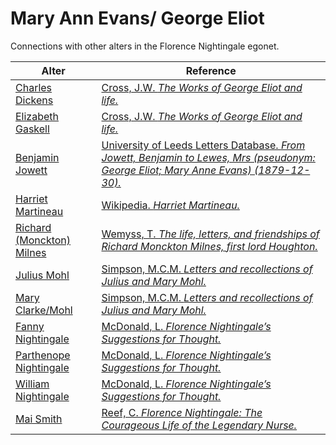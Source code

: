 # Mary Ann Evans/ George Eliot
Connections with other alters in the Florence Nightingale egonet.

| Alter  | Reference|
| ------------- |------------- |
| [Charles Dickens](https://github.com/altealo/FNTest/blob/master/AltersReferences/CharlesDickens.md)|[Cross, J.W. *The Works of George Eliot and life.*](https://georgeeliotarchive.org/files/original/51db8460a5c3f7c96ac66c9cdf972b5d.pdf)|
| [Elizabeth Gaskell](https://github.com/altealo/FNTest/blob/master/AltersReferences/ElizabethGaskell.md)|[Cross, J.W. *The Works of George Eliot and life.*](https://georgeeliotarchive.org/files/original/51db8460a5c3f7c96ac66c9cdf972b5d.pdf)|
| [Benjamin Jowett](https://github.com/altealo/FNTest/blob/master/AltersReferences/BenjaminJowett.md)|[University of Leeds Letters Database. *From Jowett, Benjamin to Lewes, Mrs (pseudonym: George Eliot; Mary Anne Evans) (1879-12-30).*](http://letters.nialloleary.ie/index.php?letters_function=4&letters_idno=631867)|
| [Harriet Martineau](https://github.com/altealo/FNTest/blob/master/AltersReferences/HarrietMartineau.md)|[Wikipedia. *Harriet Martineau.*](https://en.wikipedia.org/wiki/Harriet_Martineau)|
| [Richard (Monckton) Milnes](https://github.com/altealo/FNTest/blob/master/AltersReferences/RichardMilnes.md)  |[Wemyss, T. *The life, letters, and friendships of Richard Monckton Milnes, first lord Houghton.*](https://archive.org/details/lifelettersandf09reidgoog/page/n390)|
| [Julius Mohl](https://github.com/altealo/FNTest/blob/master/AltersReferences/JuliusMohl.md)|[Simpson, M.C.M. *Letters and recollections of Julius and Mary Mohl.*](https://archive.org/stream/lettersrecollect00simpiala/lettersrecollect00simpiala_djvu.txt)|
| [Mary Clarke/Mohl](https://github.com/altealo/FNTest/blob/master/AltersReferences/MaryClarke.md)|[Simpson, M.C.M. *Letters and recollections of Julius and Mary Mohl.*](https://archive.org/stream/lettersrecollect00simpiala/lettersrecollect00simpiala_djvu.txt)|
| [Fanny Nightingale](https://github.com/altealo/FNTest/blob/master/AltersReferences/FannyNightingale.md)|[McDonald, L. *Florence Nightingale’s Suggestions for Thought.*](https://books.google.co.uk/books?id=Mle5Sjixa0cC&pg=PA23&lpg=PA23&dq=doctor+howe+and+nightingale&source=bl&ots=W4haIoMcCu&sig=ACfU3U2ko5LvZNCp0ut_wTLMbt23bsOYpA&hl=en&sa=X&ved=2ahUKEwjl56qtwfvjAhXhoXEKHUzwAjMQ6AEwDnoECAkQAQ#v=onepage&q=doctor%20howe%20and%20nightingale&f=false)|
| [Parthenope Nightingale](https://github.com/altealo/FNTest/blob/master/AltersReferences/ParthenopeNightingale.md)|[McDonald, L. *Florence Nightingale’s Suggestions for Thought.*](https://books.google.co.uk/books?id=Mle5Sjixa0cC&pg=PA23&lpg=PA23&dq=doctor+howe+and+nightingale&source=bl&ots=W4haIoMcCu&sig=ACfU3U2ko5LvZNCp0ut_wTLMbt23bsOYpA&hl=en&sa=X&ved=2ahUKEwjl56qtwfvjAhXhoXEKHUzwAjMQ6AEwDnoECAkQAQ#v=onepage&q=doctor%20howe%20and%20nightingale&f=false)|
| [William Nightingale](https://github.com/altealo/FNTest/blob/master/AltersReferences/WilliamNightingale.md)|[McDonald, L. *Florence Nightingale’s Suggestions for Thought.*](https://books.google.co.uk/books?id=Mle5Sjixa0cC&pg=PA23&lpg=PA23&dq=doctor+howe+and+nightingale&source=bl&ots=W4haIoMcCu&sig=ACfU3U2ko5LvZNCp0ut_wTLMbt23bsOYpA&hl=en&sa=X&ved=2ahUKEwjl56qtwfvjAhXhoXEKHUzwAjMQ6AEwDnoECAkQAQ#v=onepage&q=doctor%20howe%20and%20nightingale&f=false)|
| [Mai Smith](https://github.com/altealo/FNTest/blob/master/AltersReferences/MaiSmith.md)|[Reef, C. *Florence Nightingale: The Courageous Life of the Legendary Nurse.*](https://books.google.co.uk/books?id=1HY1CwAAQBAJ&pg=PA68&lpg=PA68&dq=mai+smith+mary+ann+evans+george+eliot&source=bl&ots=SZmCKGYqyb&sig=ACfU3U0wgiwruT7t5QX5oAPwtSV2j1wwiA&hl=en&sa=X&ved=2ahUKEwjy2b727LDoAhWfThUIHV6FA4EQ6AEwAHoECAsQAQ#v=onepage&q=mai%20smith%20mary%20ann%20evans%20george%20eliot&f=false)|


